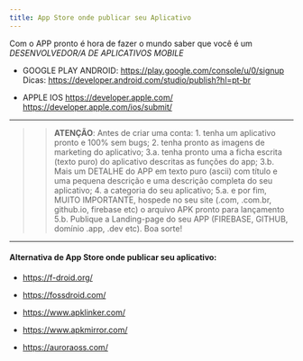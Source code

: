 ```yaml
---
title: App Store onde publicar seu Aplicativo
---
```


Com o APP pronto é hora de fazer o mundo saber que você é um *DESENVOLVEDOR/A DE APLICATIVOS MOBILE* 

* GOOGLE PLAY ANDROID: <https://play.google.com/console/u/0/signup>    
Dicas: https://developer.android.com/studio/publish?hl=pt-br

* APPLE IOS <https://developer.apple.com/>    
                      https://developer.apple.com/ios/submit/
------------
>> **ATENÇÃO**: Antes de criar uma conta: 1. tenha um aplicativo pronto e 100% sem bugs; 2. tenha pronto as imagens de marketing do aplicativo; 3.a. tenha pronto uma a ficha escrita (texto puro) do aplicativo  descritas as funções do app; 3.b. Mais um DETALHE do APP em texto puro (ascii) com título e uma pequena descrição e uma descrição completa do seu aplicativo; 4. a categoria do seu aplicativo; 5.a.  e por fim, MUITO IMPORTANTE, hospede no seu site (.com, .com.br, github.io, firebase etc) o arquivo APK pronto para lançamento 5.b. Publique a Landing-page do seu APP (FIREBASE, GITHUB, domínio .app, .dev etc). Boa sorte!
------------

#### Alternativa de App Store onde publicar seu aplicativo:

* <https://f-droid.org/>

* <https://fossdroid.com/>

* <https://www.apklinker.com/>

* <https://www.apkmirror.com/>

* <https://auroraoss.com/>

